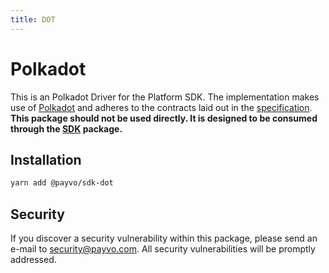 ```yaml
---
title: DOT
---
```


# Polkadot

This is an Polkadot Driver for the Platform SDK. The implementation makes use of [Polkadot](https://polkadot.network/) and adheres to the contracts laid out in the [specification](/docs/specification.md). **This package should not be used directly. It is designed to be consumed through the [SDK](/docs/sdk/sdk) package.**

## Installation

```bash
yarn add @payvo/sdk-dot
```

## Security

If you discover a security vulnerability within this package, please send an e-mail to [security@payvo.com](mailto:security@payvo.com). All security vulnerabilities will be promptly addressed.
